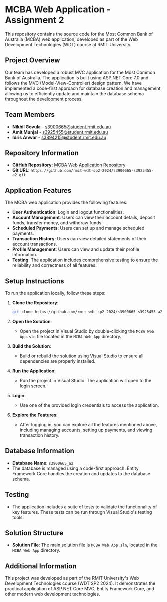 
# MCBA Web Application - Assignment 2

This repository contains the source code for the Most Common Bank of Australia (MCBA) web application, developed as part of the Web Development Technologies (WDT) course at RMIT University.

## Project Overview

Our team has developed a robust MVC application for the Most Common Bank of Australia. The application is built using ASP.NET Core 7.0 and follows the MVC (Model-View-Controller) design pattern. We have implemented a code-first approach for database creation and management, allowing us to efficiently update and maintain the database schema throughout the development process.

## Team Members

- **Nikhil Govula** - s3900665@student.rmit.edu.au
- **Amit Munjal** - s3925455@student.rmit.edu.au
- **Idris Anwar** - s3894215@student.rmit.edu.au

## Repository Information

- **GitHub Repository**: [MCBA Web Application Repository](https://github.com/rmit-wdt-sp2-2024/s3900665-s3925455-s3894215-a2)
- **Git URL**: `https://github.com/rmit-wdt-sp2-2024/s3900665-s3925455-a2.git`

## Application Features

The MCBA web application provides the following features:

- **User Authentication**: Login and logout functionalities.
- **Account Management**: Users can view their account details, deposit funds, transfer money, and withdraw funds.
- **Scheduled Payments**: Users can set up and manage scheduled payments.
- **Transaction History**: Users can view detailed statements of their account transactions.
- **Profile Management**: Users can view and update their profile information.
- **Testing**: The application includes comprehensive testing to ensure the reliability and correctness of all features.

## Setup Instructions

To run the application locally, follow these steps:

1. **Clone the Repository**:
   ```bash
   git clone https://github.com/rmit-wdt-sp2-2024/s3900665-s3925455-a2.git
   ```
   
2. **Open the Solution**:
   - Open the project in Visual Studio by double-clicking the `MCBA Web App.sln` file located in the `MCBA Web App` directory.

3. **Build the Solution**:
   - Build or rebuild the solution using Visual Studio to ensure all dependencies are properly installed.

4. **Run the Application**:
   - Run the project in Visual Studio. The application will open to the login screen.

5. **Login**:
   - Use one of the provided login credentials to access the application.

6. **Explore the Features**:
   - After logging in, you can explore all the features mentioned above, including managing accounts, setting up payments, and viewing transaction history.

## Database Information

- **Database Name**: `s3900665_a2`
- The database is managed using a code-first approach. Entity Framework Core handles the creation and updates to the database schema.

## Testing

- The application includes a suite of tests to validate the functionality of key features. These tests can be run through Visual Studio's testing tools.

## Solution Structure

- **Solution File**: The main solution file is `MCBA Web App.sln`, located in the `MCBA Web App` directory.

## Additional Information

This project was developed as part of the RMIT University's Web Development Technologies course (WDT SP2 2024). It demonstrates the practical application of ASP.NET Core MVC, Entity Framework Core, and other modern web development technologies.
